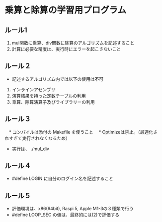 # 乗算と除算の学習用プログラム

## ルール1
  1. mul関数に乗算、div関数に除算のアルゴリズムを記述すること
  2. 計算に必要な精度は、実行時にエラーを起こさないこと

## ルール２
  * 記述するアルゴリズム内では以下の使用は不可
  1. インラインアセンブリ
  2. 演算結果を持った定数テーブルの利用
  3. 乗算、除算演算子及びライブラリーの利用

## ルール３
　* コンパイルは添付の Makefile を使うこと
　* Optimizeは禁止。（最適化されすぎて実行されなくなるため）
  * 実行は、 ./mul_div <enter>

## ルール４
  * #define LOGIN に自分のログイン名を記述すること

## ルール５
  * 評価環境は、x86(64bit), Raspi 5, Apple M1-3の３種類で行う
  * #define LOOP_SEC の値は、最終的には(2)で評価する
  
